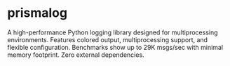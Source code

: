 # prismalog
A high-performance Python logging library designed for multiprocessing environments. Features colored output, multiprocessing support, and flexible configuration. Benchmarks show up to 29K msgs/sec with minimal memory footprint. Zero external dependencies.
